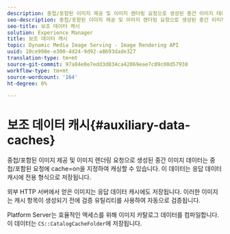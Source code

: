 ```yaml
---
description: 중첩/포함된 이미지 제공 및 이미지 렌더링 요청으로 생성된 중간 이미지 데이터는 중첩/포함된 요청에 cache=on을 지정하여 캐싱할 수 있습니다. 이 데이터는 응답 데이터 캐시에 전용 형식으로 저장됩니다.
seo-description: 중첩/포함된 이미지 제공 및 이미지 렌더링 요청으로 생성된 중간 이미지 데이터는 중첩/포함된 요청에 cache=on을 지정하여 캐싱할 수 있습니다. 이 데이터는 응답 데이터 캐시에 전용 형식으로 저장됩니다.
seo-title: 보조 데이터 캐시
solution: Experience Manager
title: 보조 데이터 캐시
topic: Dynamic Media Image Serving - Image Rendering API
uuid: 10ce998e-e300-4d24-9d92-a8693dade327
translation-type: tm+mt
source-git-commit: 97a84e8e7edd3d834ca42069eae7c09c00d57938
workflow-type: tm+mt
source-wordcount: '164'
ht-degree: 0%

---
```



# 보조 데이터 캐시{#auxiliary-data-caches}

중첩/포함된 이미지 제공 및 이미지 렌더링 요청으로 생성된 중간 이미지 데이터는 중첩/포함된 요청에 cache=on을 지정하여 캐싱할 수 있습니다. 이 데이터는 응답 데이터 캐시에 전용 형식으로 저장됩니다.

외부 HTTP 서버에서 얻은 이미지는 응답 데이터 캐시에도 저장됩니다. 이러한 이미지는 캐시 항목이 생성되기 전에 검증 유틸리티를 사용하여 자동으로 검증됩니다.

Platform Server는 효율적인 액세스를 위해 이미지 카탈로그 데이터를 컴파일합니다. 이 데이터는 `CS::CatalogCacheFolder`에 저장됩니다.
